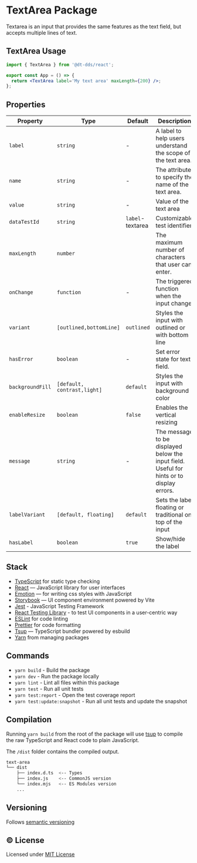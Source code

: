 # TextArea Package

Textarea is an input that provides the same features as the text field, but accepts multiple lines of text.

## TextArea Usage

```jsx
import { TextArea } from '@dt-dds/react';

export const App = () => {
  return <TextArea label='My text area' maxLength={200} />;
};
```

## Properties

| Property         | Type                        | Default          | Description                                                                               |
| ---------------- | --------------------------- | ---------------- | ----------------------------------------------------------------------------------------- |
| `label`          | `string`                    | -                | A label to help users understand the scope of the text area.                              |
| `name`           | `string`                    | -                | The attribute to specify the name of the text area.                                       |
| `value`          | `string`                    | -                | Value of the text area                                                                    |
| `dataTestId`     | `string`                    | `label`-textarea | Customizable test identifier                                                              |
| `maxLength`      | `number`                    |                  | The maximum number of characters that user can enter.                                     |
| `onChange`       | `function`                  | -                | The triggered function when the input change.                                             |
| `variant`        | `[outlined,bottomLine]`     | `outlined`       | Styles the input with outlined or with bottom line                                        |
| `hasError`       | `boolean`                   | -                | Set error state for text field.                                                           |
| `backgroundFill` | `[default, contrast,light]` | `default`        | Styles the input with background color                                                    |
| `enableResize`   | `boolean`                   | `false`          | Enables the vertical resizing                                                             |
| `message`        | `string`                    | -                | The message to be displayed below the input field. Useful for hints or to display errors. |
| `labelVariant`   | `[default, floating]`       | `default`        | Sets the label floating or traditional on top of the input                                |
| `hasLabel`       | `boolean`                   | `true`           | Show/hide the label                                                                       |

## Stack

- [TypeScript](https://www.typescriptlang.org/) for static type checking
- [React](https://reactjs.org/) — JavaScript library for user interfaces
- [Emotion](https://emotion.sh/docs/introduction) — for writing css styles with JavaScript
- [Storybook](https://storybook.js.org/) — UI component environment powered by Vite
- [Jest](https://jestjs.io/) - JavaScript Testing Framework
- [React Testing Library](https://testing-library.com/) - to test UI components in a user-centric way
- [ESLint](https://eslint.org/) for code linting
- [Prettier](https://prettier.io) for code formatting
- [Tsup](https://github.com/egoist/tsup) — TypeScript bundler powered by esbuild
- [Yarn](https://yarnpkg.com/) from managing packages

## Commands

- `yarn build` - Build the package
- `yarn dev` - Run the package locally
- `yarn lint` - Lint all files within this package
- `yarn test` - Run all unit tests
- `yarn test:report` - Open the test coverage report
- `yarn test:update:snapshot` - Run all unit tests and update the snapshot

## Compilation

Running `yarn build` from the root of the package will use [tsup](https://tsup.egoist.dev/) to compile the raw TypeScript and React code to plain JavaScript.

The `/dist` folder contains the compiled output.

```bash
text-area
└── dist
    ├── index.d.ts  <-- Types
    ├── index.js    <-- CommonJS version
    └── index.mjs   <-- ES Modules version
    ...
```

## Versioning

Follows [semantic versioning](https://semver.org/)

## &copy; License

Licensed under [MIT License](LICENSE.md)
